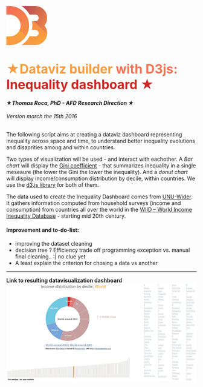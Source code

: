 ![image](Logo_D3.svg.png)

# <span style="color:#F89D42"><big>&#9733;Dataviz builder</big></span><span style="color:#F47555"><big> with D3js:</big><span style="color:#CC2724"><big> Inequality dashboard &#9733;</big></span>

#### &#9733;<i>Thomas Roca, PhD - AFD Research Direction &#9733;</i>
*Version march the 15th 2016*

<br>
The following script aims at creating a dataviz dashboard representing inequality across space and time, to understand better inequality evolutions and disaprities among and within countries.

Two types of visualization will be used -  and interact with eachother. A *Bar chart* will display the [Gini coefficient](https://en.wikipedia.org/wiki/Gini_coefficient)  - that summarizes inequality in a single meseaure (the lower the Gini the lower the inequality). And a *donut chart* will display income/consumption distribution by decile, within countries.
We use the [d3.js library](https://d3js.org/) for both of them.



The data used to create the Inequality Dashboard comes from [UNU-Wider](https://www.wider.unu.edu/). It gathers information computed from household surveys (income and consumption) from countries all over the world in the [WIID – World Income Inequality Database](https://www.wider.unu.edu/project/wiid-%E2%80%93-world-income-inequality-database) - starting mid 20th century.

#### Improvement and to-do-list:
+ improving the dataset cleaning
+ decision tree ? Efficiency trade off programming exception vs. manual final cleaning.. :| no clue yet
+ A least explain the criterion for chosing a data vs another





---
**Link to resulting datavisualization dashboard**
[![image](dashboard.png)](http://stats4dev.com/dataviz/inequalityDashboard.html)


